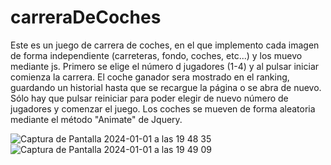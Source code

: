 # carreraDeCoches
Este es un juego de carrera de coches, en el que implemento cada imagen de forma independiente (carreteras, fondo, coches, etc...) y los muevo mediante js.
Primero se elige el número d jugadores (1-4) y al pulsar iniciar comienza la carrera. El coche ganador sera mostrado en el ranking, guardando un historial hasta que se recargue la página o se abra de nuevo. 
Sólo hay que pulsar reiniciar para poder elegir de nuevo número de jugadores y comenzar el juego. 
Los coches se mueven de forma aleatoria mediante el método "Animate" de Jquery. 

![Captura de Pantalla 2024-01-01 a las 19 48 35](https://github.com/VanessaDLMM/carreraDeCoches/assets/139981652/7035fc6b-04eb-4cb4-82d5-6053db6c9dd8)
![Captura de Pantalla 2024-01-01 a las 19 49 09](https://github.com/VanessaDLMM/carreraDeCoches/assets/139981652/05bb7e7c-a6fc-4dcf-9201-b60ebc46ae3a)
